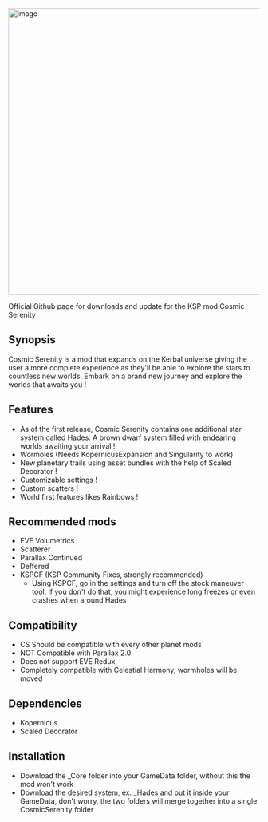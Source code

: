<img width="1949" height="575" alt="image" src="https://github.com/user-attachments/assets/bcfd822d-5f23-43de-bc72-0d8e265261f4" />

Official Github page for downloads and update for the KSP mod Cosmic Serenity

## Synopsis
Cosmic Serenity is a mod that expands on the Kerbal universe giving the user a more complete experience as they'll be able to explore the stars to countless new worlds. Embark on a brand new journey and explore the worlds that awaits you !

## Features
- As of the first release, Cosmic Serenity contains one additional star system called Hades. A brown dwarf system filled with endearing worlds awaiting your arrival !
- Wormoles (Needs KopernicusExpansion and Singularity to work)
- New planetary trails using asset bundles with the help of Scaled Decorator !
- Customizable settings !
- Custom scatters !
- World first features likes Rainbows !

## Recommended mods
- EVE Volumetrics
- Scatterer
- Parallax Continued
- Deffered
- KSPCF (KSP Community Fixes, strongly recommended)
  - Using KSPCF, go in the settings and turn off the stock maneuver tool, if you don't do that, you might experience long freezes or even crashes when around Hades

## Compatibility
- CS Should be compatible with every other planet mods
- NOT Compatible with Parallax 2.0
- Does not support EVE Redux
- Completely compatible with Celestial Harmony, wormholes will be moved


## Dependencies
- Kopernicus
- Scaled Decorator

## Installation
- Download the _Core folder into your GameData folder, without this the mod won't work
- Download the desired system, ex. _Hades and put it inside your GameData, don't worry, the two folders will merge together into a single CosmicSerenity folder
